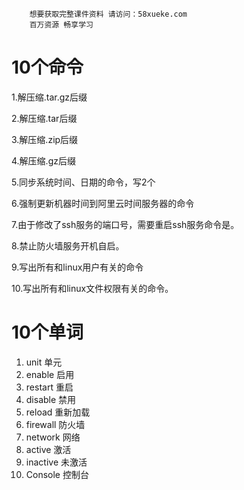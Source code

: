 ```### 此资源由 58学课资源站 收集整理 ###
	想要获取完整课件资料 请访问：58xueke.com
	百万资源 畅享学习

```
# 10个命令

1.解压缩.tar.gz后缀

2.解压缩.tar后缀

3.解压缩.zip后缀

4.解压缩.gz后缀

5.同步系统时间、日期的命令，写2个

6.强制更新机器时间到阿里云时间服务器的命令

7.由于修改了ssh服务的端口号，需要重启ssh服务命令是。

8.禁止防火墙服务开机自启。

9.写出所有和linux用户有关的命令

10.写出所有和linux文件权限有关的命令。





# 10个单词

1. unit 单元
2. enable 启用
3. restart 重启
4. disable 禁用
5. reload 重新加载
6. firewall 防火墙
7. network 网络
8. active 激活
9. inactive 未激活
10. Console 控制台
